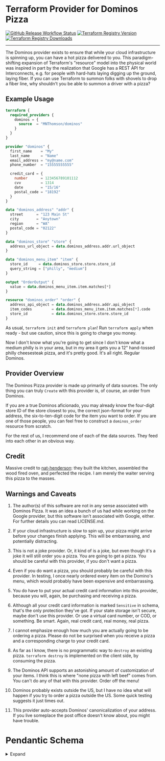 # Terraform Provider for Dominos Pizza

[![GitHub Release Workflow Status](https://img.shields.io/github/workflow/status/MNThomson/terraform-provider-dominos/release?label=Build&labelColor=black&logo=GitHub%20Actions&style=flat-square)](https://github.com/MNThomson/terraform-provider-dominos/actions/workflows/release.yml)
[![Terraform Registry Version](https://img.shields.io/github/v/release/MNThomson/terraform-provider-dominos?labelColor=black&label=TF%20Registry&logo=terraform&logoColor=7b42bc&color=7b42bc&style=flat-square)](https://registry.terraform.io/providers/MNThomson/dominos/latest)
[![Terraform Registry Downloads](https://img.shields.io/badge/dynamic/json?color=7b42bc&label=Downloads&labelColor=black&logo=terraform&logoColor=7b42bc&query=data.attributes.total&url=https%3A%2F%2Fregistry.terraform.io%2Fv2%2Fproviders%2F3133%2Fdownloads%2Fsummary&style=flat-square)](https://registry.terraform.io/providers/MNThomson/dominos/latest)

---

The Dominos provider exists to ensure that while your cloud infrastructure is spinning up, you can have a hot pizza delivered to you. This paradigm-shifting expansion of Terraform's "resource" model into the physical world was inspired in part by the realization that Google has a REST API for Interconnects, e.g. for people with hard-hats laying digging up the ground, laying fiber. If you can use Terraform to summon folks with shovels to drop a fiber line, why shouldn't you be able to summon a driver with a pizza?

## Example Usage

```terraform
terraform {
  required_providers {
    dominos = {
      source  = "MNThomson/dominos"
    }
  }
}

provider "dominos" {
  first_name    = "My"
  last_name     = "Name"
  email_address = "my@name.com"
  phone_number  = "15555555555"

  credit_card = {
    number      = 123456789101112
    cvv         = 1314
    date        = "15/16"
    postal_code = "18192"
  }
}

data "dominos_address" "addr" {
  street      = "123 Main St"
  city        = "Anytown"
  region      = "WA"
  postal_code = "02122"
}

data "dominos_store" "store" {
  address_url_object = data.dominos_address.addr.url_object
}

data "dominos_menu_item" "item" {
  store_id     = data.dominos_store.store.store_id
  query_string = ["philly", "medium"]
}

output "OrderOutput" {
  value = data.dominos_menu_item.item.matches[*]
}

resource "dominos_order" "order" {
  address_api_object = data.dominos_address.addr.api_object
  item_codes         = data.dominos_menu_item.item.matches[*].code
  store_id           = data.dominos_store.store.store_id
}
```

As usual, `terraform init` and `terraform plan`! Run `terraform apply` when ready - but use caution, since this is going to charge you money.

Now I don't know what you're going to get since I don't know what a medium philly is in your area, but in my area it gets you a 12" hand-tossed philly cheesesteak pizza, and it's pretty good. It's all right. Regular Dominos.

## Provider Overview

The Dominos Pizza provider is made up primarily of data sources. The only thing you can truly `Create` with this provider is, of course, an order from Dominos.

If you are a true Dominos aficionado, you may already know the four-digit store ID of the store closest to you, the correct json-format for your address, the six-to-ten-digit code for the item you want to order. If you are one of those people, you can feel free to construct a `dominos_order` resource from scratch.

For the rest of us, I recommend one of each of the data sources. They feed into each other in an obvious way.

## Credit

Massive credit to [nat-henderson](https://github.com/nat-henderson/terraform-provider-dominos): they built the kitchen, assembled the wood fired oven, and perfected the recipe. I am merely the waiter serving this pizza to the masses.

## Warnings and Caveats

1) The author(s) of this software are not in any sense associated with Dominos Pizza. It was an idea a bunch of us had while working on the Google provider, but this software isn't associated with Google, either. For further details you can read LICENSE.md.

2) If your cloud infrastructure is slow to spin up, your pizza might arrive before your changes finish applying. This will be embarrassing, and potentially distracting.

3) This is not a joke provider. Or, it kind of is a joke, but even though it's a joke it will still order you a pizza. You are going to get a pizza. You should be careful with this provider, if you don't want a pizza.

4) Even if you do want a pizza, you should probably be careful with this provider. In testing, I once nearly ordered every item on the Domino's menu, which would probably have been expensive and embarrassing.

5) You do have to put your actual credit card information into this provider, because you will, again, be purchasing and receiving a pizza.

6) Although all your credit card information is marked `Sensitive` in schema, that's the only protection they've got. If your state storage isn't secure, maybe don't use this provider. Or use a virtual card number, or COD, or something. Be smart. Again, real credit card, real money, real pizza.

7) I cannot emphasize enough how much you are actually going to be ordering a pizza. Please do not be surprised when you receive a pizza and a corresponding charge to your credit card.

8) As far as I know, there is no programmatic way to `destroy` an existing pizza. `terraform destroy` is implemented on the client side, by consuming the pizza.

9) The Dominos API supports an astonishing amount of customization of your items. I think this is where "none pizza with left beef" comes from. You can't do any of that with this provider. Order off the menu!

10) Dominos probably exists outside the US, but I have no idea what will happen if you try to order a pizza outside the US. Some quick testing suggests it just times out.

11) This provider auto-accepts Dominos' canonicalization of your address. If you live someplace the post office doesn't know about, you might have trouble.

# Pendantic Schema

<details>
  <summary>Expand</summary>

    <!-- schema generated by tfplugindocs -->
## Schema

### Required

- `email_address` (String) The email address to receive order updates and a receipt to.
- `first_name` (String) Your first name.
- `last_name` (String) Your last name.
- `phone_number` (String) The phone number Dominos will call if any issues arise.

### Optional

- `credit_card` (Attributes, Sensitive) Your actual credit card THAT WILL GET CHARGED. (see [below for nested schema](#nestedatt--credit_card))

<a id="nestedatt--credit_card"></a>
### Nested Schema for `credit_card`

Optional:

- `card_type` (String) The credit card type. Default: 'VISA'.
- `cvv` (Number) The credit card CVV.
- `date` (String) The credit card expiration date.
- `number` (Number) The credit card number.
- `postal_code` (String) The postal code attached to the credit card.

</details>
